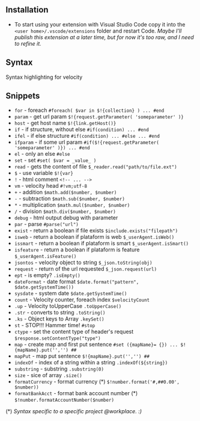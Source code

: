 ## Installation

* To start using your extension with Visual Studio Code copy it into the `<user home>/.vscode/extensions` folder and restart Code.
_Maybe I'll publish this extension at a later time, but for now it's too raw, and I need to refine it._

## Syntax
Syntax highlighting for velocity

## Snippets

*	``for`` - foreach ``#foreach( $var in $!{collection} ) ... #end``
*	``param`` - get url param ``$!{request.getParameter( 'someparameter' )}``
*	``host`` - get host name ``$!{link.getHost()}``
*	``if`` - if structure, without else ``#if(condition) ... #end``
*	``ifel`` - if else structure ``#if(condition) ... #else ... #end``
*	``ifparam`` - if some url param ``#if($!{request.getParameter( 'someparameter' )}) ... #end``
*	``el`` - only an else ``#else``
*	``set`` - set ``#set( $var = _value_ )``
*	``read`` - gets the content of file ``$_reader.read("path/to/file.ext")``
*	``$`` - use variable ``$!{var}``
*	``!`` - html comment ``<!-- ... -->``
*	``vm`` - velocity head ``#!vm;utf-8``
*	``+`` - addition ``$math.add($number, $number)``
*	``-`` - subtraction ``$math.sub($number, $number)``
*	``*`` - multiplication ``$math.mul($number, $number)``
*	``/`` - division ``$math.div($number, $number)``
*	``debug`` - html output debug with parameter
*	``par`` - parse ``#parse("url")``
*	``exist`` - return a boolean if file exists ``$include.exists("filepath")``
*	``isweb`` - return a boolean if plataform is web ``$_userAgent.isWeb()``
*	``issmart`` - return a boolean if plataform is smart ``$_userAgent.isSmart()``
*	``isfeature`` - return a boolean if plataform is feature ``$_userAgent.isFeature()``
*	``jsontos`` - velocity object to string ``$_json.toString(obj)``
*	``request`` - return of the url requested ``$_json.request(url)``
*	``ept`` - is empty? ``.isEmpty()``
*	``dateFormat`` - date format ``$date.format("pattern", $date.getSystemTime())``
*	``sysdate`` - system date ``$date.getSystemTime()``
*	``count`` - Velocity counter, foreach index ``$velocityCount``
*	``.up`` - Velocity toUpperCase ``.toUpperCase()``
*	``.str`` - converts to string ``.toString()``
*	``.ks`` - Object keys to Array ``.keySet()``
*	``st`` - STOP!!! Hammer time! ``#stop``
*	``ctype`` - set the content type of header's request ``$response.setContentType("type")``
*	``map`` - create map and first put sentence ``#set ({mapName}= {}) ... $!{mapName}.put('','') ##``
*	``mapPut`` - map put sentence ``$!{mapName}.put('','') ##``
*	``indexOf`` - index of a string within a string ``.indexOf(${string})``
*	``substring`` - substring ``.substring(0)``
*	``size`` - sice of array ``.size()``
*	``formatCurrency`` - format currency (*) ``$!number.format('#,##0.00', $number))``
*	``formatBankAcct`` - format bank account number (*) ``$!number.formatAccountNumber($number)``

(*) _Syntax specific to a specific project @workplace. :)_